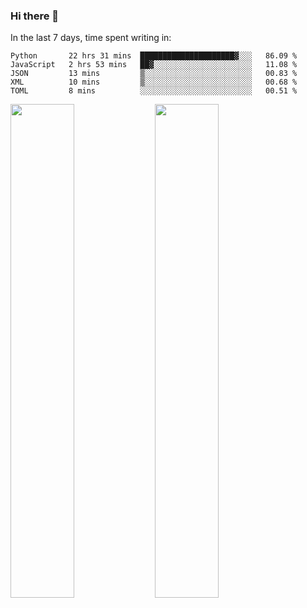### Hi there 👋

In the last 7 days, time spent writing in:

<!--START_SECTION:waka-->
```text
Python       22 hrs 31 mins  █████████████████████▓░░░   86.09 % 
JavaScript   2 hrs 53 mins   ██▓░░░░░░░░░░░░░░░░░░░░░░   11.08 % 
JSON         13 mins         ▒░░░░░░░░░░░░░░░░░░░░░░░░   00.83 % 
XML          10 mins         ▒░░░░░░░░░░░░░░░░░░░░░░░░   00.68 % 
TOML         8 mins          ░░░░░░░░░░░░░░░░░░░░░░░░░   00.51 % 
```
<!--END_SECTION:waka-->

<img src="https://wakatime.com/share/@jimtje/5d0c92de-08f8-4a72-8f2f-6a9693d1e318.svg" width=45% height=45%> <img src="https://wakatime.com/share/@jimtje/501498ae-bda5-4da7-a89d-b40bcdd5556d.svg" width=45% height=45%>
